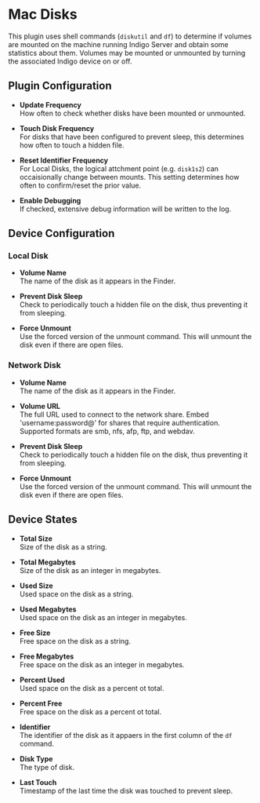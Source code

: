 # Mac Disks

This plugin uses shell commands (`diskutil` and `df`) to determine if volumes are mounted on the machine running Indigo Server and obtain some statistics about them.  Volumes may be mounted or unmounted by turning the associated Indigo device on or off.

## Plugin Configuration

* **Update Frequency**  
How often to check whether disks have been mounted or unmounted.

* **Touch Disk Frequency**  
For disks that have been configured to prevent sleep, this determines how often to touch a hidden file.

* **Reset Identifier Frequency**  
For Local Disks, the logical attchment point (e.g. `disk1s2`) can occaisionally change between mounts.  This setting determines how often to confirm/reset the prior value.

* **Enable Debugging**  
If checked, extensive debug information will be written to the log.

## Device Configuration

### Local Disk

* **Volume Name**  
The name of the disk as it appears in the Finder.

* **Prevent Disk Sleep**  
Check to periodically touch a hidden file on the disk, thus preventing it from sleeping.

* **Force Unmount**  
Use the forced version of the unmount command.  This will unmount the disk even if there are open files.

### Network Disk

* **Volume Name**  
The name of the disk as it appears in the Finder.

* **Volume URL**  
The full URL used to connect to the network share.  Embed 'username:password@' for shares that require authentication.  Supported formats are smb, nfs, afp, ftp, and webdav.

* **Prevent Disk Sleep**  
Check to periodically touch a hidden file on the disk, thus preventing it from sleeping.

* **Force Unmount**  
Use the forced version of the unmount command.  This will unmount the disk even if there are open files.

## Device States

* **Total Size**  
Size of the disk as a string.

* **Total Megabytes**  
Size of the disk as an integer in megabytes.

* **Used Size**  
Used space on the disk as a string.

* **Used Megabytes**  
Used space on the disk as an integer in megabytes.

* **Free Size**  
Free space on the disk as a string.

* **Free Megabytes**  
Free space on the disk as an integer in megabytes.

* **Percent Used**  
Used space on the disk as a percent ot total.

* **Percent Free**  
Free space on the disk as a percent ot total.

* **Identifier**  
The identifier of the disk as it appaers in the first column of the `df` command.

* **Disk Type**  
The type of disk.

* **Last Touch**  
Timestamp of the last time the disk was touched to prevent sleep.


